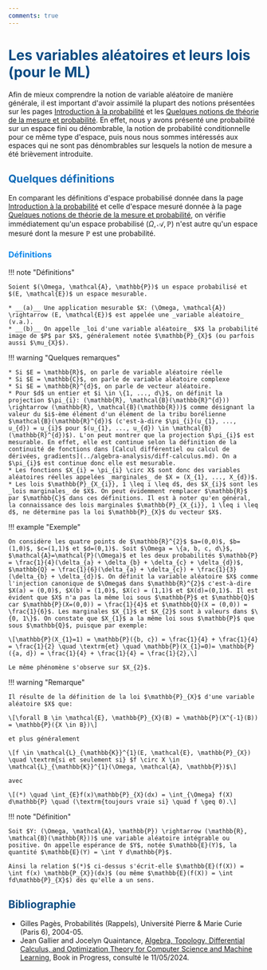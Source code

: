 ```yaml
---
comments: true
---
```


# <span style="color:#074b83">Les variables aléatoires et leurs lois (pour le ML)</span>

Afin de mieux comprendre la notion de variable aléatoire de manière générale, il est important d'avoir assimilé la plupart des notions présentées sur les pages [Introduction à la probabilité](intro-proba.md) et les [Quelques notions de théorie de la mesure et probabilité](proba-mes.md). En effet, nous y avons présenté une probabilité sur un espace fini ou dénombrable, la notion de probabilité conditionnelle pour ce même type d'espace, puis nous nous sommes intéressés aux espaces qui ne sont pas dénombrables sur lesquels la notion de mesure a été brièvement introduite.

## <span style="color:#0a69b7"> Quelques définitions </span>

En comparant les définitions d'espace probabilisé donnée dans la page [Introduction à la probabilité](intro-proba.md) et celle d'espace mesuré donnée à la page [Quelques notions de théorie de la mesure et probabilité](proba-mes.md), on vérifie immédiatement qu'un espace probabilisé $(\Omega, \mathcal{A}, \mathbb{P})$ n'est autre qu'un espace mesuré dont la mesure $\mathbb{P}$ est une probabilité.

### <span style="color:#0c87eb">Définitions</span>

!!! note "Définitions"

    Soient $(\Omega, \mathcal{A}, \mathbb{P})$ un espace probabilisé et $(E, \mathcal{E})$ un espace mesurable.

    * __(a)__ Une application mesurable $X: (\Omega, \mathcal{A}) \rightarrow (E, \mathcal{E})$ est appelée une _variable aléatoire_ (v.a.).
    * __(b)__ On appelle _loi d'une variable aléatoire_ $X$ la probabilité image de $P$ par $X$, généralement notée $\mathbb{P}_{X}$ (ou parfois aussi $\mu_{X}$).

!!! warning "Quelques remarques"

    * Si $E = \mathbb{R}$, on parle de variable aléatoire réelle
    * Si $E = \mathbb{C}$, on parle de variable aléatoire complexe
    * Si $E = \mathbb{R}^{d}$, on parle de vecteur aléatoire.
    * Pour $d$ un entier et $i \in \{1, ..., d\}$, on définit la projection $\pi_{i}: (\mathbb{R}, \mathcal{B}(\mathbb{R}^{d})) \rightarrow (\mathbb{R}, \mathcal{B}(\mathbb{R}))$ comme désignant la valeur du $i$-ème élément d'un élément de la tribu borélienne $\mathcal{B}(\mathbb{R}^{d})$ (c'est-à-dire $\pi_{i}(u_{1}, ..., u_{d}) = u_{i}$ pour $(u_{1}, ..., u_{d}) \in \mathcal{B}(\mathbb{R}^{d})$). L'on peut montrer que la projection $\pi_{i}$ est mesurable. En effet, elle est continue selon la définition de la continuité de fonctions dans [Calcul différentiel ou calcul de dérivées, gradients](../algebra-analysis/diff-calculus.md). On a $\pi_{i}$ est continue donc elle est mesurable.
    * Les fonctions $X_{i} = \pi_{i} \circ X$ sont donc des variables aléatoires réelles appelées _marginales_ de $X = (X_{1}, ..., X_{d})$.
    * Les lois $\mathbb{P}_{X_{i}}, 1 \leq i \leq d$, des $X_{i}$ sont les _lois marginales_ de $X$. On peut évidemment remplacer $\mathbb{R}$ par $\mathbb{C}$ dans ces définitions. Il est à noter qu'en général, la connaissance des lois marginales $\mathbb{P}_{X_{i}}, 1 \leq i \leq d$, ne détermine pas la loi $\mathbb{P}_{X}$ du vecteur $X$.

!!! example "Exemple"

    On considère les quatre points de $\mathbb{R}^{2}$ $a=(0,0)$, $b=(1,0)$, $c=(1,1)$ et $d=(0,1)$. Soit $\Omega = \{a, b, c, d\}$, $\mathcal{A}=\mathcal{P}(\Omega)$ et les deux probabilités $\mathbb{P} = \frac{1}{4}(\delta_{a} + \delta_{b} + \delta_{c} + \delta_{d})$, $\mathbb{Q} = \frac{1}{6}(\delta_{a} + \delta_{c}) + \frac{1}{3}(\delta_{b} + \delta_{d})$. On définit la variable aléatoire $X$ comme l'injection canonique de $\Omega$ dans $\mathbb{R}^{2}$ c'est-à-dire $X(a) = (0,0)$, $X(b) = (1,0)$, $X(c) = (1,1)$ et $X(d)=(0,1)$. Il est évident que $X$ n'a pas la même loi sous $\mathbb{P}$ et $\mathbb{Q}$ car $\mathbb{P}(X=(0,0)) = \frac{1}{4}$ et $\mathbb{Q}(X = (0,0)) = \frac{1}{6}$. Les marginales $X_{1}$ et $X_{2}$ sont à valeurs dans $\{0, 1\}$. On constate que $X_{1}$ a la même loi sous $\mathbb{P}$ que sous $\mathbb{Q}$, puisque par exemple:

    \[\mathbb{P}(X_{1}=1) = \mathbb{P}({b, c}) = \frac{1}{4} + \frac{1}{4} = \frac{1}{2} \quad \textrm{et} \quad \mathbb{P}(X_{1}=0)= \mathbb{P}({a, d}) = \frac{1}{4} + \frac{1}{4} = \frac{1}{2},\]

    Le même phénomène s'observe sur $X_{2}$.

!!! warning "Remarque"

    Il résulte de la définition de la loi $\mathbb{P}_{X}$ d'une variable aléatoire $X$ que:

    \[\forall B \in \mathcal{E}, \mathbb{P}_{X}(B) = \mathbb{P}(X^{-1}(B)) = \mathbb{P}({X \in B})\]

    et plus généralement

    \[f \in \mathcal{L}_{\mathbb{K}}^{1}(E, \mathcal{E}, \mathbb{P}_{X}) \quad \textrm{si et seulement si} $f \circ X \in \mathcal{L}_{\mathbb{K}}^{1}(\Omega, \mathcal{A}, \mathbb{P})$\]

    avec

    \[(*) \quad \int_{E}f(x)\mathbb{P}_{X}(dx) = \int_{\Omega} f(X) d\mathbb{P} \quad (\textrm{toujours vraie si} \quad f \geq 0).\]

!!! note "Définition"

    Soit $Y: (\Omega, \mathcal{A}, \mathbb{P}) \rightarrow (\mathbb{R}, \mathcal{B}(\mathbb{R}))$ une variable aléatoire intégrable ou positive. On appelle espérance de $Y$, notée $\mathbb{E}(Y)$, la quantité $\mathbb{E}(Y) = \int Y d\mathbb{P}$.

    Ainsi la relation $(*)$ ci-dessus s'écrit-elle $\mathbb{E}(f(X)) = \int f(x) \mathbb{P_{X}}(dx)$ (ou même $\mathbb{E}(f(X)) = \int fd\mathbb{P}_{X}$) dès qu'elle a un sens.

## <span style="color:#074b83">Bibliographie</span>

* Gilles Pagès, Probabilités (Rappels), Université Pierre & Marie Curie (Paris 6), 2004-05.
* Jean Gallier and Jocelyn Quaintance, [Algebra, Topology, Differential Calculus, and Optimization Theory for Computer Science and Machine Learning](https://www.cis.upenn.edu/~jean/gbooks/geomath.html), Book in Progress, consulté le 11/05/2024.
